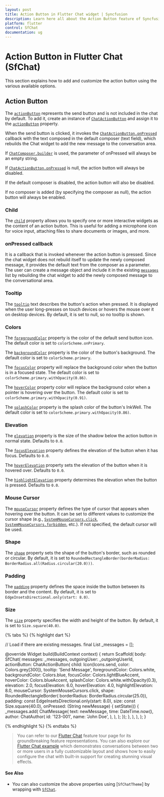 ```yaml
---
layout: post
title: Action Button in Flutter Chat widget | Syncfusion
description: Learn here all about the Action Button feature of Syncfusion Flutter Chat (SfChat) widget and how it enhances user interaction and customization.
platform: flutter
control: SfChat
documentation: ug
---
```


# Action Button in Flutter Chat (SfChat)

This section explains how to add and customize the action button using the various available options.

## Action Button

The [`actionButton`](https://pub.dev/documentation/syncfusion_flutter_chat/latest/syncfusion_flutter_chat/SfChat/actionButton.html) represents the send button and is not included in the chat by default. To add it, create an instance of [`ChatActionButton`](https://api.flutter.dev/flutter/material/InputDecoration/hintText.html) and assign it to the [`actionButton`](https://pub.dev/documentation/syncfusion_flutter_chat/latest/syncfusion_flutter_chat/SfChat/actionButton.html) property.

When the send button is clicked, it invokes the [`ChatActionButton.onPressed`](https://pub.dev/documentation/syncfusion_flutter_chat/latest/syncfusion_flutter_chat/ChatActionButton/onPressed.html) callback with the text composed in the default composer (text field), which rebuilds the Chat widget to add the new message to the conversation area.

If [`ChatComposer.builder`](https://pub.dev/documentation/syncfusion_flutter_chat/latest/syncfusion_flutter_chat/ChatComposer/builder.html) is used, the parameter of onPressed will always be an empty string.

If [`ChatActionButton.onPressed`](https://pub.dev/documentation/syncfusion_flutter_chat/latest/syncfusion_flutter_chat/ChatActionButton/onPressed.html) is null, the action button will always be disabled.

If the default composer is disabled, the action button will also be disabled.

If no composer is added (by specifying the composer as null), the action button will always be enabled.

### Child

The [`child`](https://pub.dev/documentation/syncfusion_flutter_chat/latest/syncfusion_flutter_chat/ChatActionButton/child.html) property allows you to specify one or more interactive widgets as the content of an action button. This is useful for adding a microphone icon for voice input, attaching files to share documents or images, and more.

### onPressed callback

It is a callback that is invoked whenever the action button is pressed. Since the chat widget does not rebuild itself to update the newly composed message, it provides the default text from the composer as a parameter. The user can create a message object and include it in the existing [`messages`](https://pub.dev/documentation/syncfusion_flutter_chat/latest/syncfusion_flutter_chat/SfChat/messages.html) list by rebuilding the chat widget to add the newly composed message to the conversational area.

### Tooltip

The [`tooltip`](https://pub.dev/documentation/syncfusion_flutter_chat/latest/syncfusion_flutter_chat/ChatActionButton/tooltip.html) text describes the button's action when pressed. It is displayed when the user long-presses on touch devices or hovers the mouse over it on desktop devices. By default, it is set to null, so no tooltip is shown.

### Colors

The [`foregroundColor`](https://pub.dev/documentation/syncfusion_flutter_chat/latest/syncfusion_flutter_chat/ChatActionButton/foregroundColor.html) property is the color of the default send button icon. The default color is set to `colorScheme.onPrimary`.

The [`backgroundColor`](https://pub.dev/documentation/syncfusion_flutter_chat/latest/syncfusion_flutter_chat/ChatActionButton/backgroundColor.html) property is the color of the button's background. The default color is set to `colorScheme.primary`.

The [`focusColor`](https://pub.dev/documentation/syncfusion_flutter_chat/latest/syncfusion_flutter_chat/ChatActionButton/focusColor.html) property will replace the background color when the button is in a focused state. The default color is set to `colorScheme.primary.withOpacity(0.86)`.

The [`hoverColor`](https://pub.dev/documentation/syncfusion_flutter_chat/latest/syncfusion_flutter_chat/ChatActionButton/hoverColor.html) property color will replace the background color when a pointer is hovering over the button. The default color is set to `colorScheme.primary.withOpacity(0.91)`.

The [`splashColor`](https://pub.dev/documentation/syncfusion_flutter_chat/latest/syncfusion_flutter_chat/ChatActionButton/splashColor.html) property is the splash color of the button's InkWell. The default color is set to `colorScheme.primary.withOpacity(0.86)`.

### Elevation

The [`elevation`](https://pub.dev/documentation/syncfusion_flutter_chat/latest/syncfusion_flutter_chat/ChatActionButton/elevation.html) property is the size of the shadow below the action button in normal state. Defaults to `0.0`.

The [`focusElevation`](https://pub.dev/documentation/syncfusion_flutter_chat/latest/syncfusion_flutter_chat/ChatActionButton/focusElevation.html) property defines the elevation of the button when it has focus. Defaults to `0.0`.

The [`hoverElevation`](https://pub.dev/documentation/syncfusion_flutter_chat/latest/syncfusion_flutter_chat/ChatActionButton/hoverElevation.html) property sets the elevation of the button when it is hovered over. Defaults to `0.0`.

The [`highlightElevation`](https://pub.dev/documentation/syncfusion_flutter_chat/latest/syncfusion_flutter_chat/ChatActionButton/highlightElevation.html) property determines the elevation when the button is pressed. Defaults to `0.0`.

### Mouse Cursor

The [`mouseCursor`](https://pub.dev/documentation/syncfusion_flutter_chat/latest/syncfusion_flutter_chat/ChatActionButton/mouseCursor.html) property defines the type of cursor that appears when hovering over the button. It can be set to different values to customize the cursor shape (e.g., [`SystemMouseCursors.click`](https://api.flutter.dev/flutter/services/SystemMouseCursors/click-constant.html), [`SystemMouseCursors.forbidden`](https://api.flutter.dev/flutter/services/SystemMouseCursors/forbidden-constant.html), etc.). If not specified, the default cursor will be used.

### Shape

The [`shape`](https://pub.dev/documentation/syncfusion_flutter_chat/latest/syncfusion_flutter_chat/ChatActionButton/shape.html) property sets the shape of the button's border, such as rounded or circular. By default, it is set to `RoundedRectangleBorder(borderRadius: BorderRadius.all(Radius.circular(20.0)))`.

### Padding

The [`padding`](https://pub.dev/documentation/syncfusion_flutter_chat/latest/syncfusion_flutter_chat/ChatActionButton/padding.html) property defines the space inside the button between its border and the content. By default, it is set to `EdgeInsetsDirectional.only(start: 8.0)`.

### Size

The [`size`](https://pub.dev/documentation/syncfusion_flutter_chat/latest/syncfusion_flutter_chat/ChatActionButton/size.html) property specifies the width and height of the button. By default, it is set to `Size.square(40.0)`.

{% tabs %}
{% highlight dart %}

  // Load if there are existing messages.
  final List<ChatMessage> _messages = <ChatMessage>[];

  @override
  Widget build(BuildContext context) {
    return Scaffold(
      body: SfChat(
        messages: _messages,
        outgoingUser: _outgoingUserId,
        actionButton: ChatActionButton(
          child: Icon(Icons.send, color: Colors.grey[300]),
          tooltip: 'Send Message',
          foregroundColor: Colors.white,
          backgroundColor: Colors.blue,
          focusColor: Colors.lightBlueAccent,
          hoverColor: Colors.blueAccent,
          splashColor: Colors.white.withOpacity(0.3),
          elevation: 2.0,
          focusElevation: 6.0,
          hoverElevation: 4.0,
          highlightElevation: 8.0,
          mouseCursor: SystemMouseCursors.click,
          shape: RoundedRectangleBorder(
              borderRadius: BorderRadius.circular(25.0)),
          padding: const EdgeInsetsDirectional.only(start: 8.0),
          size: const Size.square(40.0),
          onPressed: (String newMessage) {
            setState(() {
              _messages.add(
                ChatMessage(
                  text: newMessage,
                  time: DateTime.now(),
                  author: ChatAuthor(
                    id: '123-001',
                    name: 'John Doe',
                  ),
                ),
              );
            });
          },
        ),
      ),
    );
  }

{% endhighlight %}
{% endtabs %}

<!-- ![Chat actionButton support](images/action-button/customized-actionbutton-chat.png)
![Chat actionButton support](images/action-button/actionbutton-background.png) -->

>You can refer to our [Flutter Chat](https://www.syncfusion.com/flutter-widgets/flutter-chat) feature tour page for its groundbreaking feature representations. You can also explore our [Flutter Chat example](https://flutter.syncfusion.com/#/chat/getting-started) which demonstrates conversations between two or more users in a fully customizable layout and shows how to easily configure the chat with built-in support for creating stunning visual effects.

#### See Also

* You can also customize the above properties using [`SfChatTheme`] by wrapping with [`SfChat`](https://pub.dev/documentation/syncfusion_flutter_chat/latest/syncfusion_flutter_chat/SfChat/SfChat.html).
